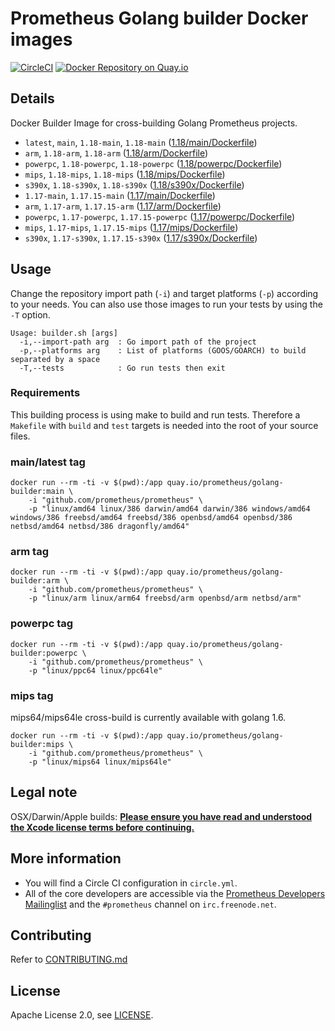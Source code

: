 # Prometheus Golang builder Docker images

[![CircleCI](https://circleci.com/gh/prometheus/golang-builder/tree/master.svg?style=shield)][circleci]
[![Docker Repository on Quay.io](https://quay.io/repository/prometheus/golang-builder/status)][quayio]

## Details

Docker Builder Image for cross-building Golang Prometheus projects.

- `latest`, `main`, `1.18-main`, `1.18-main` ([1.18/main/Dockerfile](1.18/main/Dockerfile))
- `arm`, `1.18-arm`, `1.18-arm` ([1.18/arm/Dockerfile](1.18/arm/Dockerfile))
- `powerpc`, `1.18-powerpc`, `1.18-powerpc` ([1.18/powerpc/Dockerfile](1.18/powerpc/Dockerfile))
- `mips`, `1.18-mips`, `1.18-mips` ([1.18/mips/Dockerfile](1.18/mips/Dockerfile))
- `s390x`, `1.18-s390x`, `1.18-s390x` ([1.18/s390x/Dockerfile](1.18/s390x/Dockerfile))
- `1.17-main`, `1.17.15-main` ([1.17/main/Dockerfile](1.17/main/Dockerfile))
- `arm`, `1.17-arm`, `1.17.15-arm` ([1.17/arm/Dockerfile](1.17/arm/Dockerfile))
- `powerpc`, `1.17-powerpc`, `1.17.15-powerpc` ([1.17/powerpc/Dockerfile](1.17/powerpc/Dockerfile))
- `mips`, `1.17-mips`, `1.17.15-mips` ([1.17/mips/Dockerfile](1.17/mips/Dockerfile))
- `s390x`, `1.17-s390x`, `1.17.15-s390x` ([1.17/s390x/Dockerfile](1.17/s390x/Dockerfile))

## Usage

Change the repository import path (`-i`) and target platforms (`-p`) according to your needs.
You can also use those images to run your tests by using the `-T` option.

```
Usage: builder.sh [args]
  -i,--import-path arg  : Go import path of the project
  -p,--platforms arg    : List of platforms (GOOS/GOARCH) to build separated by a space
  -T,--tests            : Go run tests then exit
```

### Requirements

This building process is using make to build and run tests.
Therefore a `Makefile` with `build` and `test` targets is needed into the root of your source files.

### main/latest tag

```
docker run --rm -ti -v $(pwd):/app quay.io/prometheus/golang-builder:main \
    -i "github.com/prometheus/prometheus" \
    -p "linux/amd64 linux/386 darwin/amd64 darwin/386 windows/amd64 windows/386 freebsd/amd64 freebsd/386 openbsd/amd64 openbsd/386 netbsd/amd64 netbsd/386 dragonfly/amd64"
```

### arm tag

```
docker run --rm -ti -v $(pwd):/app quay.io/prometheus/golang-builder:arm \
    -i "github.com/prometheus/prometheus" \
    -p "linux/arm linux/arm64 freebsd/arm openbsd/arm netbsd/arm"
```

### powerpc tag

```
docker run --rm -ti -v $(pwd):/app quay.io/prometheus/golang-builder:powerpc \
    -i "github.com/prometheus/prometheus" \
    -p "linux/ppc64 linux/ppc64le"
```

### mips tag

mips64/mips64le cross-build is currently available with golang 1.6.

```
docker run --rm -ti -v $(pwd):/app quay.io/prometheus/golang-builder:mips \
    -i "github.com/prometheus/prometheus" \
    -p "linux/mips64 linux/mips64le"
```

## Legal note

OSX/Darwin/Apple builds:
**[Please ensure you have read and understood the Xcode license
   terms before continuing.](https://www.apple.com/legal/sla/docs/xcode.pdf)**

## More information

  * You will find a Circle CI configuration in `circle.yml`.
  * All of the core developers are accessible via the [Prometheus Developers Mailinglist](https://groups.google.com/forum/?fromgroups#!forum/prometheus-developers) and the `#prometheus` channel on `irc.freenode.net`.

## Contributing

Refer to [CONTRIBUTING.md](CONTRIBUTING.md)

## License

Apache License 2.0, see [LICENSE](LICENSE).

[quayio]: https://quay.io/repository/prometheus/golang-builder
[circleci]: https://circleci.com/gh/prometheus/golang-builder

